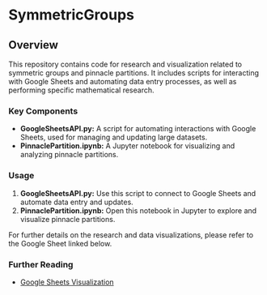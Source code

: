 # SymmetricGroups

## Overview

This repository contains code for research and visualization related to symmetric groups and pinnacle partitions. It includes scripts for interacting with Google Sheets and automating data entry processes, as well as performing specific mathematical research.

### Key Components

- **GoogleSheetsAPI.py:** A script for automating interactions with Google Sheets, used for managing and updating large datasets.
- **PinnaclePartition.ipynb:** A Jupyter notebook for visualizing and analyzing pinnacle partitions.

### Usage

1. **GoogleSheetsAPI.py:** Use this script to connect to Google Sheets and automate data entry and updates.
2. **PinnaclePartition.ipynb:** Open this notebook in Jupyter to explore and visualize pinnacle partitions.

For further details on the research and data visualizations, please refer to the Google Sheet linked below.

### Further Reading

- [Google Sheets Visualization](https://docs.google.com/spreadsheets/d/1s9cs7yTAHibGVSuVyzM0xjJRaYs3-RtTjm1MlKPQG1U/edit?usp=sharing)
